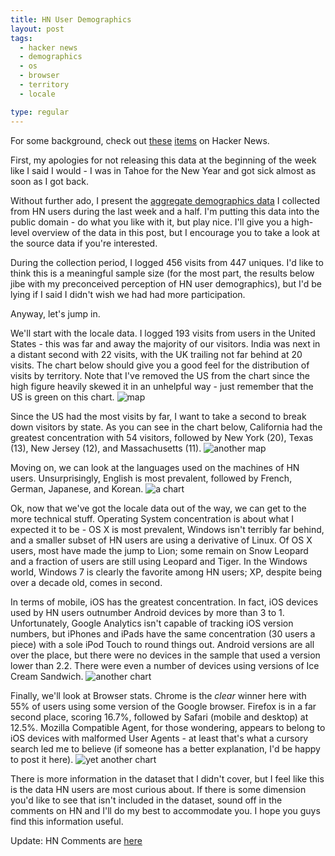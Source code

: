 ```yaml
---
title: HN User Demographics
layout: post
tags:
  - hacker news
  - demographics
  - os
  - browser
  - territory
  - locale

type: regular
---
```


For some background, check out [these](http://news.ycombinator.com/item?id=3397619) [items](http://news.ycombinator.com/item?id=3397976) on Hacker News.

First, my apologies for not releasing this data at the beginning of the week like I said I would - I was in Tahoe for the New Year and got sick almost as soon as I got back.

Without further ado, I present the [aggregate demographics data](https://docs.google.com/open?id=0B3VMx_O32Sl9ZDgzYmVkOGItZmUwYy00OTViLWFjZWEtZWRjNmExOWNmMjRl) I collected from HN users during the last week and a half. I'm putting this data into the public domain - do what you like with it, but play nice. I'll give you a high-level overview of the data in this post, but I encourage you to take a look at the source data if you're interested.

During the collection period, I logged 456 visits from 447 uniques. I'd like to think this is a meaningful sample size (for the most part, the results below jibe with my preconceived perception of HN user demographics), but I'd be lying if I said I didn't wish we had had more participation.

Anyway, let's jump in.

We'll start with the locale data. I logged 193 visits from users in the United States - this was far and away the majority of our visitors. India was next in a distant second with 22 visits, with the UK trailing not far behind at 20 visits. The chart below should give you a good feel for the distribution of visits by territory. Note that I've removed the US from the chart since the high figure heavily skewed it in an unhelpful way - just remember that the US is green on this chart.  ![map](http://media.tumblr.com/tumblr_lxe5frZbTX1qzl41y.png)  

Since the US had the most visits by far, I want to take a second to break down visitors by state. As you can see in the chart below, California had the greatest concentration with 54 visitors, followed by New York (20), Texas (13), New Jersey (12), and Massachusetts (11).   ![another map](http://media.tumblr.com/tumblr_lxe5g2N57f1qzl41y.png)

Moving on, we can look at the languages used on the machines of HN users. Unsurprisingly, English is most prevalent, followed by French, German, Japanese, and Korean.  ![a chart](http://media.tumblr.com/tumblr_lxe5gcHwfq1qzl41y.png)

Ok, now that we've got the locale data out of the way, we can get to the more technical stuff. Operating System concentration is about what I expected it to be - OS X is most prevalent, Windows isn't terribly far behind, and a smaller subset of HN users are using a derivative of Linux. Of OS X users, most have made the jump to Lion; some remain on Snow Leopard and a fraction of users are still using Leopard and Tiger. In the Windows world, Windows 7 is clearly the favorite among HN users; XP, despite being over a decade old, comes in second.

In terms of mobile, iOS has the greatest concentration. In fact, iOS devices used by HN users outnumber Android devices by more than 3 to 1. Unfortunately, Google Analytics isn't capable of tracking iOS version numbers, but iPhones and iPads have the same concentration (30 users a piece) with a sole iPod Touch to round things out. Android versions are all over the place, but there were no devices in the sample that used a version lower than 2.2. There were even a number of devices using versions of Ice Cream Sandwich.   ![another chart](http://media.tumblr.com/tumblr_lxe5gmVRZz1qzl41y.png)

Finally, we'll look at Browser stats. Chrome is the *clear* winner here with 55% of users using some version of the Google browser. Firefox is in a far second place, scoring 16.7%, followed by Safari (mobile and desktop) at 12.5%. Mozilla Compatible Agent, for those wondering, appears to belong to iOS devices with malformed User Agents - at least that's what a cursory search led me to believe (if someone has a better explanation, I'd be happy to post it here).  ![yet another chart](http://media.tumblr.com/tumblr_lxe5gwOuAo1qzl41y.png)

There is more information in the dataset that I didn't cover, but I feel like this is the data HN users are most curious about. If there is some dimension you'd like to see that isn't included in the dataset, sound off in the comments on HN and I'll do my best to accommodate you. I hope you guys find this information useful.

Update: HN Comments are [here](http://news.ycombinator.com/item?id=3434640) 
